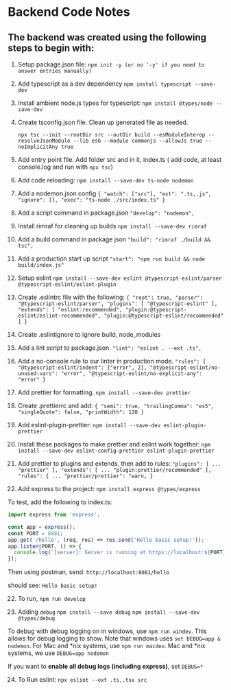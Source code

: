 # Backend Code Notes

## The backend was created using the following steps to begin with:

1. Setup package.json file:
    `npm init -y (or no '-y' if you need to answer entries manually)`

2. Add typescript as a dev dependency
    `npm install typescript --save-dev`

3. Install ambient node.js types for typescript:
    `npm install @types/node --save-dev`

4. Create tsconfig.json file. Clean up generated file as needed.

    `npx tsc --init --rootDir src --outDir build --esModuleInterop --resolveJsonModule --lib es6 --module commonjs --allowJs true --noImplicitAny true`

5. Add entry point file. Add folder src and in it, index.ts ( add code, at least console.log and run with `npx tsc`)

6. Add code reloading:
    `npm install --save-dev ts-node nodemon`

7. Add a nodemon.json config
    `{
        "watch": ["src"],
        "ext": ".ts,.js",
        "ignore": [],
        "exec": "ts-node ./src/index.ts"
    }`

8. Add a script command in package.json
    `"develop": "nodemon",`

9. Install rimraf for cleaning up builds
    `npm install --save-dev rimraf`

10. Add a build command in package json
    `"build": "rimraf ./build && tsc",`

11. Add a production start up script
    `"start": "npm run build && node build/index.js"`

12. Setup eslint
    `npm install --save-dev eslint @typescript-eslint/parser @typescript-eslint/eslint-plugin`

13. Create .eslintrc file with the following:
    `{
        "root": true,
        "parser": "@typescript-eslint/parser",
        "plugins": [
            "@typescript-eslint"
        ],
        "extends": [
            "eslint:recommended",
            "plugin:@typescript-eslint/eslint-recommended",
            "plugin:@typescript-eslint/recommended"
        ]
    }`

14. Create .eslintignore to ignore build, node_modules

15. Add a lint script to package.json.
    `"lint": "eslint . --ext .ts",`

16. Add a no-console rule to our linter in production mode.
    `"rules": {
        "@typescript-eslint/indent": ["error", 2],
        "@typescript-eslint/no-unused-vars": "error",
        "@typescript-eslint/no-explicit-any": "error"
    }`

17. Add prettier for formatting.
    `npm install --save-dev prettier`

18. Create .prettierrc and add:
    `{
        "semi": true,
        "trailingComma": "es5",
        "singleQuote": false,
        "printWidth": 120
    }`

19. Add eslint-plugin-prettier:
    `npm install --save-dev eslint-plugin-prettier`

20. Install these packages to make prettier and eslint work together:
    `npm install --save-dev eslint-config-prettier eslint-plugin-prettier`

20. Add prettier to plugins and extends, then add to rules:
    `
   "plugins": [
      ...
      "prettier"
    ],
    "extends": [
      ...
      "plugin:prettier/recommended"
    ],
    "rules": {
        ...
        "prettier/prettier": "warn,
    }
    `


21. Add express to the project:
    `npm install express @types/express`

To test, add the following to index.ts:
```typescript
import express from 'express';

const app = express();
const PORT = 8081;
app.get('/hello', (req, res) => res.send('Hello basic setup!'));
app.listen(PORT, () => {
  console.log(`[server]: Server is running at https://localhost:${PORT}`);
});
```

Then using postman, send:
`http://localhost:8081/hello`

should see: `Hello basic setup!`


22. To run, `npm run develop`


23. Adding `debug`
`npm install --save debug`
`npm install --save-dev @types/debug`

To debug with debug logging on in windows, use `npm run windev`. This allows for debug logging to show. Note that windows uses `set DEBUG=app & nodemon`.
For Mac and *nix systems, use `npm run macdev`. Mac and *nix systems, we use `DEBUG=app nodemon`

If you want to **enable all debug logs (including express)**, set `DEBUG=*`

24. To Run eslint:
`npx eslint --ext .ts,.tsx src`